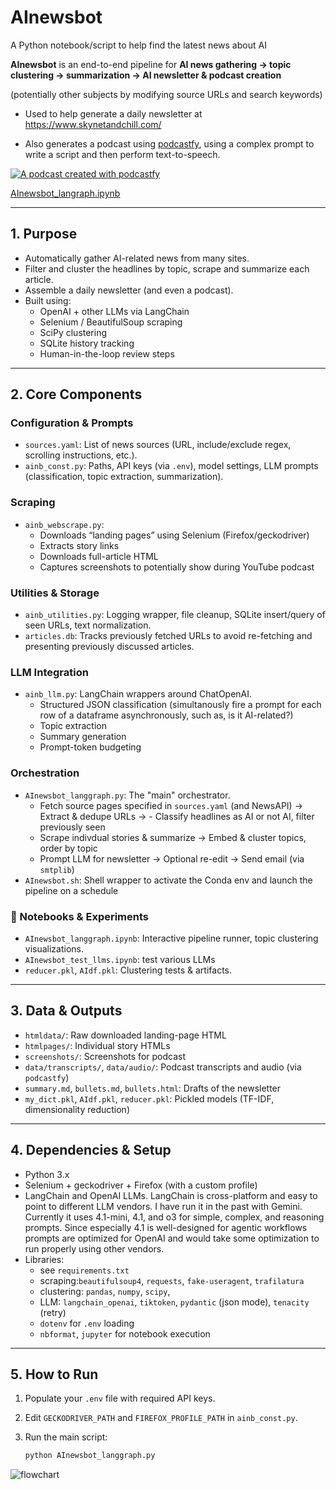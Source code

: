 # AInewsbot

A Python notebook/script to help find the latest news about AI

**AInewsbot** is an end-to-end pipeline for **AI news gathering → topic clustering → summarization → AI newsletter & podcast creation**

(potentially other subjects by modifying source URLs and search keywords)

- Used to help generate a daily newsletter at https://www.skynetandchill.com/

- Also generates a podcast using [podcastfy](https://github.com/souzatharsis/podcastfy), using a complex prompt to write a script and then perform text-to-speech.

[![A podcast created with podcastfy](https://img.youtube.com/vi/Fl0xP1Io72k/0.jpg)](https://www.youtube.com/shorts/AOVOOZQthNU)

[AInewsbot_langraph.ipynb](https://github.com/druce/AInewsbot/blob/main/AInewsbot_langgraph.ipynb)

---

## 1. Purpose

- Automatically gather AI-related news from many sites.
- Filter and cluster the headlines by topic, scrape and summarize each article.
- Assemble a daily newsletter (and even a podcast).
- Built using:
  - OpenAI + other LLMs via LangChain
  - Selenium / BeautifulSoup scraping
  - SciPy clustering
  - SQLite history tracking
  - Human-in-the-loop review steps

---

## 2. Core Components

### Configuration & Prompts
- `sources.yaml`: List of news sources (URL, include/exclude regex, scrolling instructions, etc.).
- `ainb_const.py`: Paths, API keys (via `.env`), model settings, LLM prompts (classification, topic extraction, summarization).

### Scraping
- `ainb_webscrape.py`:
  - Downloads “landing pages” using Selenium (Firefox/geckodriver)
  - Extracts story links
  - Downloads full-article HTML
  - Captures screenshots to potentially show during YouTube podcast

### Utilities & Storage
- `ainb_utilities.py`: Logging wrapper, file cleanup, SQLite insert/query of seen URLs, text normalization.
- `articles.db`: Tracks previously fetched URLs to avoid re-fetching and presenting previously discussed articles.

### LLM Integration
- `ainb_llm.py`: LangChain wrappers around ChatOpenAI.
  - Structured JSON classification (simultanously fire a prompt for each row of a dataframe asynchronously, such as, is it AI-related?)
  - Topic extraction
  - Summary generation
  - Prompt-token budgeting

### Orchestration
- `AInewsbot_langgraph.py`: The "main" orchestrator.
  - Fetch source pages specified in `sources.yaml` (and NewsAPI) → Extract & dedupe URLs → - Classify headlines as AI or not AI, filter previously seen
  - Scrape indivdual stories & summarize →  Embed & cluster topics, order by topic
  - Prompt LLM for newsletter → Optional re-edit → Send email (via `smtplib`)
- `AInewsbot.sh`: Shell wrapper to activate the Conda env and launch the pipeline on a schedule

### 🧪 Notebooks & Experiments
- `AInewsbot_langgraph.ipynb`: Interactive pipeline runner, topic clustering visualizations.
- `AInewsbot_test_llms.ipynb`: test various LLMs
- `reducer.pkl`, `AIdf.pkl`: Clustering tests & artifacts.

---

## 3. Data & Outputs

- `htmldata/`: Raw downloaded landing-page HTML
- `htmlpages/`: Individual story HTMLs
- `screenshots/`: Screenshots for podcast
- `data/transcripts/`, `data/audio/`: Podcast transcripts and audio (via `podcastfy`)
- `summary.md`, `bullets.md`, `bullets.html`: Drafts of the newsletter
- `my_dict.pkl`, `AIdf.pkl`, `reducer.pkl`: Pickled models (TF-IDF, dimensionality reduction)

---

## 4. Dependencies & Setup

- Python 3.x
- Selenium + geckodriver + Firefox (with a custom profile)
- LangChain and OpenAI LLMs. LangChain is cross-platform and easy to point to different LLM vendors. I have run it in the past with Gemini. Currently it uses 4.1-mini, 4.1, and o3 for simple, complex, and reasoning prompts. Since especially 4.1 is well-designed for agentic workflows prompts are optimized for OpenAI and would take some optimization to run properly using other vendors.
- Libraries:
	- see `requirements.txt`
	- scraping:`beautifulsoup4`, `requests`, `fake-useragent`, `trafilatura`
	- clustering: `pandas`, `numpy`, `scipy`,
	- LLM: `langchain_openai`, `tiktoken`, `pydantic` (json mode), `tenacity` (retry)
	- `dotenv` for `.env` loading
  - `nbformat`, `jupyter` for notebook execution

---

## 5. How to Run

1. Populate your `.env` file with required API keys.
2. Edit `GECKODRIVER_PATH` and `FIREFOX_PROFILE_PATH` in `ainb_const.py`.
3. Run the main script:

   ```bash
   python AInewsbot_langgraph.py

![flowchart](https://github.com/druce/AInewsbot/blob/main/graph.png?raw=true)

